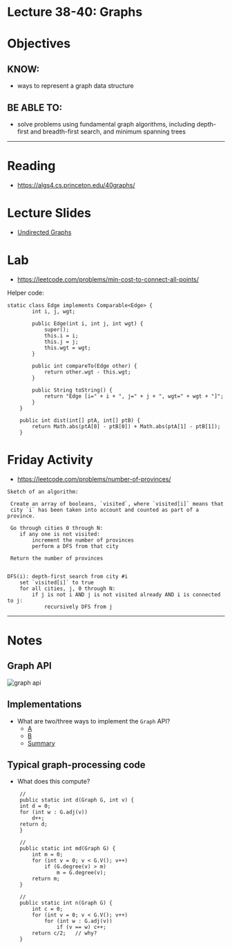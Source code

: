 # Lecture 38-40: Graphs

# Objectives

## KNOW:
- ways to represent a graph data structure
  
## BE ABLE TO:
- solve problems using fundamental graph algorithms, including depth-first and breadth-first search, and minimum spanning trees


---
# Reading

- https://algs4.cs.princeton.edu/40graphs/


# Lecture Slides

- [Undirected Graphs](https://algs4.cs.princeton.edu/lectures/keynote/41UndirectedGraphs.pdf)


# Lab

- https://leetcode.com/problems/min-cost-to-connect-all-points/

Helper code:
```
static class Edge implements Comparable<Edge> {
		int i, j, wgt;

		public Edge(int i, int j, int wgt) {
			super();
			this.i = i;
			this.j = j;
			this.wgt = wgt;
		}

		public int compareTo(Edge other) {
			return other.wgt - this.wgt;
		}

		public String toString() {
			return "Edge [i=" + i + ", j=" + j + ", wgt=" + wgt + "]";
		}
	}
	
	public int dist(int[] ptA, int[] ptB) {
		return Math.abs(ptA[0] - ptB[0]) + Math.abs(ptA[1] - ptB[1]);
	}
```


# Friday Activity

- https://leetcode.com/problems/number-of-provinces/

```
Sketch of an algorithm:

 Create an array of booleans, `visited`, where `visited[i]` means that 
 city `i` has been taken into account and counted as part of a province.
 
 Go through cities 0 through N:
 	if any one is not visited:
 		increment the number of provinces
 		perform a DFS from that city
 		
 Return the number of provinces
 

DFS(i): depth-first search from city #i
	set `visited[i]` to true
	for all cities, j, 0 through N:
		if j is not i AND j is not visited already AND i is connected to j:
			recursively DFS from j
```

---

# Notes

## Graph API

![graph api](https://algs4.cs.princeton.edu/41graph/images/graph-api.png)

## Implementations

- What are two/three ways to implement the `Graph` API?
    - [A](https://algs4.cs.princeton.edu/41graph/Graph.java.html)
    - [B](https://algs4.cs.princeton.edu/41graph/AdjMatrixGraph.java.html)
    - [Summary](https://algs4.cs.princeton.edu/lectures/keynote/41UndirectedGraphs.pdf#page=24)

## Typical graph-processing code

- What does this compute?

```
    //
    public static int d(Graph G, int v) {
    int d = 0;
    for (int w : G.adj(v))
        d++;
    return d;
    }
```

```
    // 
    public static int md(Graph G) {
        int m = 0;
        for (int v = 0; v < G.V(); v++)
            if (G.degree(v) > m)
                m = G.degree(v);
        return m;
    }
```

```
    // 
    public static int n(Graph G) {
        int c = 0;
        for (int v = 0; v < G.V(); v++)
            for (int w : G.adj(v))
                if (v == w) c++;
        return c/2;   // why?
    }
```


